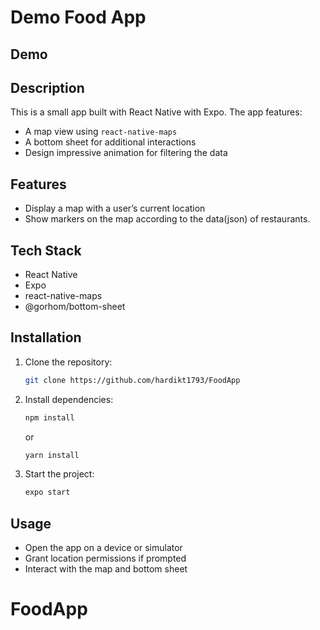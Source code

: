 # Demo Food App

## Demo

## Description

This is a small app built with React Native with Expo. The app features:

- A map view using `react-native-maps`
- A bottom sheet for additional interactions
- Design impressive animation for filtering the data

## Features

- Display a map with a user’s current location
- Show markers on the map according to the data(json) of restaurants.

## Tech Stack

- React Native
- Expo
- react-native-maps
- @gorhom/bottom-sheet

## Installation

1. Clone the repository:

   ```sh
   git clone https://github.com/hardikt1793/FoodApp
   ```

2. Install dependencies:

   ```sh
   npm install
   ```

   or

   ```sh
   yarn install
   ```

3. Start the project:
   ```sh
   expo start
   ```

## Usage

- Open the app on a device or simulator
- Grant location permissions if prompted
- Interact with the map and bottom sheet
# FoodApp
